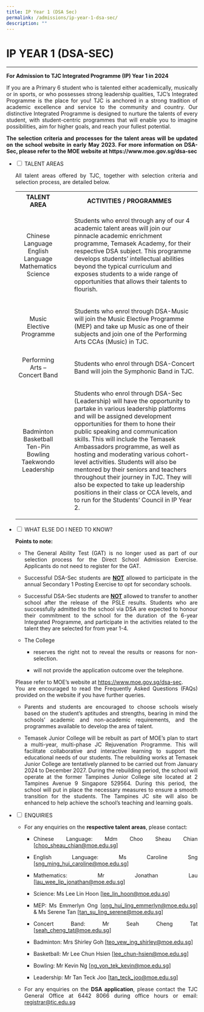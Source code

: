 ```yaml
---
title: IP Year 1 (DSA Sec)
permalink: /admissions/ip-year-1-dsa-sec/
description: ""
---
```

# IP YEAR 1 (DSA-SEC)

****


**For Admission to TJC Integrated Programme (IP) Year 1 in 2024**

<p style="text-align: justify;">If you are a Primary 6 student who is talented either academically, musically or in sports, or who possesses strong leadership qualities, TJC’s Integrated Programme is the place for you! TJC is anchored in a strong tradition of academic excellence and service to the community and country. Our distinctive Integrated Programme is designed to nurture the talents of every student, with student-centric programmes that will enable you to imagine possibilities, aim for higher goals, and reach your fullest potential.</p>

<p style="text-align: justify;"><b>The selection criteria and processes for the talent areas will be updated on the school
website in early May 2023. For more information on DSA-Sec, please refer to the MOE
	website at https://www.moe.gov.sg/dsa-sec</b></p>

<ul class="jekyllcodex_accordion">
  <li>
    <input type="checkbox" id="accordion1">
    <label for="accordion1">TALENT AREAS</label>
    <div>
			<p style="text-align: justify;">All talent areas offered by TJC, together with selection criteria and selection process, are detailed below.</p>
			<table>
<tbody>
<tr>
<th style="text-align: center;">TALENT AREA</th>
<th style="text-align: center;">ACTIVITIES / PROGRAMMES</th>
</tr>
<tr>
<td style="text-align: center;">Chinese Language<br>English Language<br>Mathematics<br>Science</td>
<td style="text-align: center;">
<ul>
	<p style="text-align: left;">Students who enrol through any of our 4
academic talent areas will join our pinnacle
academic enrichment programme, Temasek
Academy, for their respective DSA subject.
This programme develops students’
intellectual abilities beyond the typical
curriculum and exposes students to a wide
range of opportunities that allows their talents
to flourish.</p>
	</ul></td></tr><tr>
<td style="text-align: center;">Music Elective Programme</td>
<td style="text-align: center;">
<ul>
	<p style="text-align: left;">Students who enrol through DSA-Music will join the Music Elective Programme (MEP) and take up Music as one of their subjects and join one of the Performing Arts CCAs (Music) in TJC.</p>
		</ul></td></tr><tr>
<td style="text-align: center;">Performing Arts – Concert Band</td>
<td style="text-align: center;">
<ul>
	<p style="text-align: left;">Students who enrol through DSA-Concert Band will join the Symphonic Band in TJC.</p>
		</ul></td></tr><tr>
<td style="text-align: center;">Badminton<br>Basketball<br>Ten-Pin Bowling<br>Taekwondo<br>Leadership</td>
<td style="text-align: center;">
<ul>
	<p style="text-align: left;">Students who enrol through DSA-Sec
(Leadership) will have the opportunity to
partake in various leadership platforms and
will be assigned development opportunities
for them to hone their public speaking and
communication skills. This will include the
Temasek Ambassadors programme, as well
as hosting and moderating various cohort-
level activities. Students will also be
mentored by their seniors and teachers
throughout their journey in TJC. They will
also be expected to take up leadership
positions in their class or CCA levels, and to run for the Students’ Council in IP Year 2.</p>
</ul></td>
</tr>
</tbody>
</table>
	  </div></li><li>
    <input type="checkbox" id="accordion3">
    <label for="accordion3">WHAT ELSE DO I NEED TO KNOW?</label>
    <div>
			<p style="text-align: justify;"><b> Points to note:</b><br></p>
			<ul>
				<li><p style="text-align: justify;">The General Ability Test (GAT) is no longer used as part of our selection process for the Direct School Admission Exercise. Applicants do not need to register for the GAT.</p></li>
				<li><p style="text-align: justify;">Successful DSA-Sec students are <b><u>NOT</u></b> allowed to participate in the annual Secondary 1 Posting Exercise to opt for secondary schools.</p></li>
				<li><p style="text-align: justify;">Successful DSA-Sec students are <b><u>NOT</u></b> allowed to transfer to another school after the release of the PSLE results. Students who are successfully admitted to the school via DSA are expected to honour their commitment to the school for the duration of the 6-year Integrated Programme, and participate in the activities related to the talent they are selected for from year 1-4.</p></li>
				<li>	
					<p style="text-align: justify;">The College</p>
					<ul>
				<li><p style="text-align: justify;">reserves the right not to reveal the results or reasons for non-selection. </p></li>
				<li><p style="text-align: justify;">will not provide the application outcome over the telephone.</p></li>
					</ul>
				</li>
			</ul>
			<p style="text-align: justify;">Please refer to MOE’s website at <a href="https://www.moe.gov.sg/dsa-sec" target="_blank">https://www.moe.gov.sg/dsa-sec</a>. <br>You are encouraged to read the Frequently Asked Questions (FAQs) provided on the website if you have further queries.</p>
			<ul>
				<li><p style="text-align: justify;">Parents and students are encouraged to choose schools wisely based on the student’s aptitudes and strengths, bearing in mind the schools’ academic and non-academic requirements, and the programmes available to develop the area of talent.</p></li>
				<li><p style="text-align: justify;">Temasek Junior College will be rebuilt as part of MOE’s plan to start a multi-year, multi-phase JC Rejuvenation Programme. This will facilitate collaborative and interactive learning to support the educational needs of our students. The rebuilding works at Temasek Junior College are tentatively planned to be carried out from January 2024 to December 2027. During the rebuilding period, the school will operate at the former Tampines Junior College site located at 2 Tampines Avenue 9 Singapore 529564. During this period, the school will put in place the necessary measures to ensure a smooth transition for the students. The Tampines JC site will also be enhanced to help achieve the school’s teaching and learning goals.</p></li>
			</ul>
    </div>
	</li> 
	  <li>
    <input type="checkbox" id="accordion4">
    <label for="accordion4">ENQUIRIES</label>
    <div>
			<ul>
				<li><p style="text-align: justify;">For any enquiries on the <b>respective talent areas</b>, please contact:</p>
						<ul>
				      <li><p style="text-align: justify;">Chinese Language: Mdm Choo Sheau Chian [<a href="mailto:choo_sheau_chian@moe.edu.sg">choo_sheau_chian@moe.edu.sg</a>]</p></li>
				      <li><p style="text-align: justify;">English Language: Ms Caroline Sng [<a href="mailto:sng_ming_hui_caroline@moe.edu.sg">sng_ming_hui_caroline@moe.edu.sg</a>]</p></li>
						 <li><p style="text-align: justify;">Mathematics: Mr Jonathan Lau [<a href="mailto:lau_wee_lip_jonathan@moe.edu.sg">lau_wee_lip_jonathan@moe.edu.sg</a>]</p></li>
				      <li><p style="text-align: justify;">Science: Ms Lee Lin Hoon [<a href="mailto:lee_lin_hoon@moe.edu.sg">lee_lin_hoon@moe.edu.sg</a>]</p></li>
				      <li><p style="text-align: justify;">MEP: Ms Emmerlyn Ong [<a href="mailto:ong_hui_ling_emmerlyn@moe.edu.sg">ong_hui_ling_emmerlyn@moe.edu.sg</a>] &amp; Ms Serene Tan [<a href="mailto:tan_su_ling_serene@moe.edu.sg">tan_su_ling_serene@moe.edu.sg</a>]</p></li>
				      <li><p style="text-align: justify;">Concert Band: Mr Seah Cheng Tat [<a href="mailto:seah_cheng_tat@moe.edu.sg">seah_cheng_tat@moe.edu.sg</a>]</p></li>
						 <li><p style="text-align: justify;">Badminton: Mrs Shirley Goh [<a href="mailto:teo_yew_ing_shirley@moe.edu.sg">teo_yew_ing_shirley@moe.edu.sg</a>]</p></li>
				      <li><p style="text-align: justify;">Basketball: Mr Lee Chun Hsien [<a href="mailto:lee_chun-hsien@moe.edu.sg">lee_chun-hsien@moe.edu.sg</a>]</p></li>			
						 <li><p style="text-align: justify;">Bowling: Mr Kevin Ng [<a href="mailto:ng_yon_tek_kevin@moe.edu.sg">ng_yon_tek_kevin@moe.edu.sg</a>]</p></li>
				      <li><p style="text-align: justify;">Leadership: Mr Tan Teck Joo [<a href="mailto:tan_teck_joo@moe.edu.sg">tan_teck_joo@moe.edu.sg</a>]</p></li>				
			     </ul>
				</li>
				<li><p style="text-align: justify;">For any enquiries on the <b>DSA application</b>, please contact the TJC General Office at 6442 8066 during office hours or email: <a href="mailto:registrar@tjc.edu.sg">registrar@tjc.edu.sg</a></p></li>
			</ul>
    </div>
	</li> 
	</ul>